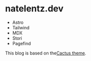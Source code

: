 # natelentz.dev

* Astro
* Tailwind
* MDX
* Stori
* Pagefind

This blog is based on the[Cactus theme](https://github.com/chrismwilliams/astro-theme-cactus).